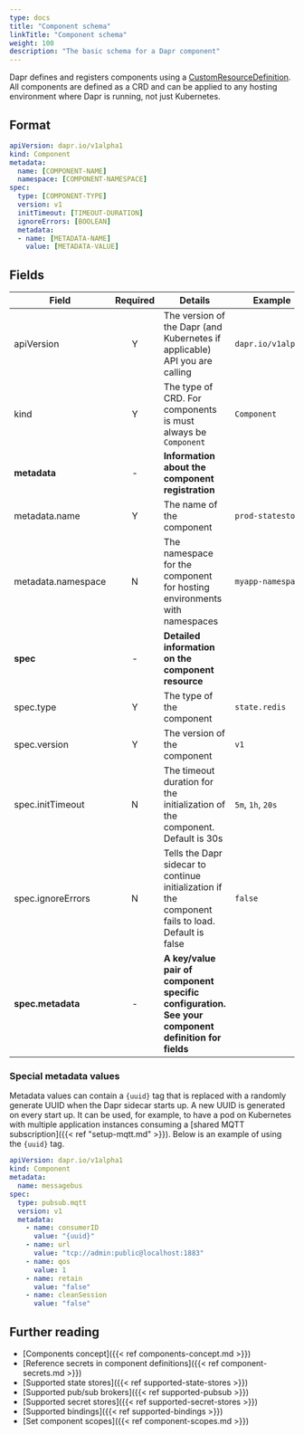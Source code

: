 ```yaml
---
type: docs
title: "Component schema"
linkTitle: "Component schema"
weight: 100
description: "The basic schema for a Dapr component"
---
```


Dapr defines and registers components using a [CustomResourceDefinition](https://kubernetes.io/docs/tasks/extend-kubernetes/custom-resources/custom-resource-definitions/). All components are defined as a CRD and can be applied to any hosting environment where Dapr is running, not just Kubernetes.

## Format

```yaml
apiVersion: dapr.io/v1alpha1
kind: Component
metadata:
  name: [COMPONENT-NAME]
  namespace: [COMPONENT-NAMESPACE]
spec:
  type: [COMPONENT-TYPE]
  version: v1
  initTimeout: [TIMEOUT-DURATION]
  ignoreErrors: [BOOLEAN]
  metadata:
  - name: [METADATA-NAME]
    value: [METADATA-VALUE]
```

## Fields

| Field              | Required | Details                                                                                            | Example            |
| ------------------ |:--------:| -------------------------------------------------------------------------------------------------- | ------------------ |
| apiVersion         |    Y     | The version of the Dapr (and Kubernetes if applicable) API you are calling                         | `dapr.io/v1alpha1` |
| kind               |    Y     | The type of CRD. For components is must always be `Component`                                      | `Component`        |
| **metadata**       |    -     | **Information about the component registration**                                                   |                    |
| metadata.name      |    Y     | The name of the component                                                                          | `prod-statestore`  |
| metadata.namespace |    N     | The namespace for the component for hosting environments with namespaces                           | `myapp-namespace`  |
| **spec**           |    -     | **Detailed information on the component resource**                                                 |                    |
| spec.type          |    Y     | The type of the component                                                                          | `state.redis`      |
| spec.version       |    Y     | The version of the component                                                                       | `v1`               |
| spec.initTimeout   |    N     | The timeout duration for the initialization of the component. Default is 30s                       | `5m`, `1h`, `20s`  |
| spec.ignoreErrors  |    N     | Tells the Dapr sidecar to continue initialization if the component fails to load. Default is false | `false`            |
| **spec.metadata**  |    -     | **A key/value pair of component specific configuration. See your component definition for fields** |                    |

### Special metadata values

Metadata values can contain a `{uuid}` tag that is replaced with a randomly generate UUID when the Dapr sidecar starts up. A new UUID is generated on every start up. It can be used, for example, to have a pod on Kubernetes with multiple application instances consuming a [shared MQTT subscription]({{< ref "setup-mqtt.md" >}}). Below is an example of using the `{uuid}` tag.

```yaml
apiVersion: dapr.io/v1alpha1
kind: Component
metadata:
  name: messagebus
spec:
  type: pubsub.mqtt
  version: v1
  metadata:
    - name: consumerID
      value: "{uuid}"
    - name: url
      value: "tcp://admin:public@localhost:1883"
    - name: qos
      value: 1
    - name: retain
      value: "false"
    - name: cleanSession
      value: "false"
```

## Further reading
- [Components concept]({{< ref components-concept.md >}})
- [Reference secrets in component definitions]({{< ref component-secrets.md >}})
- [Supported state stores]({{< ref supported-state-stores >}})
- [Supported pub/sub brokers]({{< ref supported-pubsub >}})
- [Supported secret stores]({{< ref supported-secret-stores >}})
- [Supported bindings]({{< ref supported-bindings >}})
- [Set component scopes]({{< ref component-scopes.md >}})
